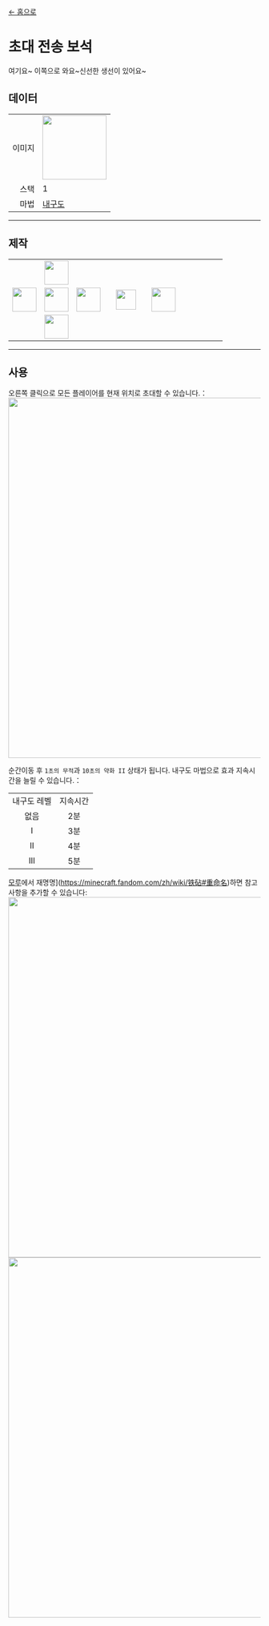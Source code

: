 [← 홈으로](../)
# 초대 전송 보석
<tr><td align="center">여기요~ 이쪽으로 와요~</td><td align="center">신선한 생선이 있어요~</td></tr>

## 데이터
<table>
    <tr><td align="end">이미지</td><td><img src="https://i.imgur.com/4zxLVnc.png" width="128"/></td></tr>
    <tr><td align="end">스택</td><td>1</td></tr>
    <tr><td align="end">마법</td><td><a href="https://minecraft.fandom.com/zh/wiki/내구도">내구도</a></td></tr>
</table>

---

## 제작
<table>
    <tr><td></td><td><img src="https://i.imgur.com/AarduJQ.png" width="48"/></td><td></td><td colspan="3"></td></tr>
    <tr><td><img src="https://i.imgur.com/AarduJQ.png" width="48"/></td><td><img src="https://i.imgur.com/OUdfDD0.png" width="48"/></td><td><img src="https://i.imgur.com/AarduJQ.png" width="48"/></td><td width="70" align="center"><img src="https://i.imgur.com/VE0KqIE.png" width="40"/></td><td><img src="https://i.imgur.com/4zxLVnc.png" width="48"/></td><td width="70"></td></tr>
    <tr><td></td><td><img src="https://i.imgur.com/AarduJQ.png" width="48"/></td><td></td><td colspan="3"></td></tr>
</table>

---

## 사용
오른쪽 클릭으로 모든 플레이어를 현재 위치로 초대할 수 있습니다.：  
<img src="https://i.imgur.com/YmqMhfd.png" width="720"/><br>

순간이동 후 `1초의 무적`과 `10초의 약화 II` 상태가 됩니다.
내구도 마법으로 효과 지속시간을 늘릴 수 있습니다.：  

<table>
    <tr><td align="center">내구도 레벨</td><td align="center">지속시간</td></tr>
    <tr><td align="center">없음</td><td align="center">2분</td></tr>
    <tr><td align="center">I</td><td align="center">3분</td></tr>
    <tr><td align="center">II</td><td align="center">4분</td></tr>
    <tr><td align="center">III</td><td align="center">5분</td></tr>
</table>

[모루](https://minecraft.fandom.com/zh/wiki/铁砧)에서 재명명](https://minecraft.fandom.com/zh/wiki/铁砧#重命名)하면 참고 사항을 추가할 수 있습니다:
<img src="https://i.imgur.com/AaLEzgA.png" width="720"/>  
<img src="https://i.imgur.com/aGnQraf.png" width="720"/>
